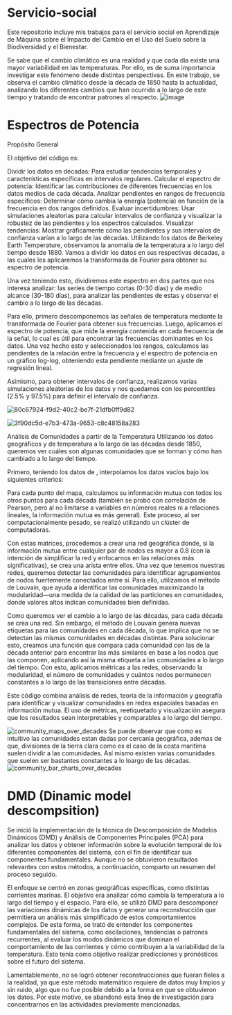 # Servicio-social
Este repositorio incluye mis trabajos para el servicio social en Aprendizaje de Máquina sobre el Impacto del Cambio en el Uso del Suelo sobre la Biodiversidad y el Bienestar.

Se sabe que el cambio climático es una realidad y que cada día existe una mayor variabilidad en las temperaturas. Por ello, es de suma importancia investigar este fenómeno desde distintas perspectivas. En este trabajo, se observa el cambio climático desde la década de 1850 hasta la actualidad, analizando los diferentes cambios que han ocurrido a lo largo de este tiempo y tratando de encontrar patrones al respecto.
![image](https://github.com/user-attachments/assets/b34b227c-902f-4cc9-9dbc-78cb8c225744)


# Espectros de Potencia
Propósito General

El objetivo del código es:

Dividir los datos en décadas: Para estudiar tendencias temporales y características específicas en intervalos regulares.
Calcular el espectro de potencia: Identificar las contribuciones de diferentes frecuencias en los datos medios de cada década.
Analizar pendientes en rangos de frecuencia específicos: Determinar cómo cambia la energía (potencia) en función de la frecuencia en dos rangos definidos.
Evaluar incertidumbres: Usar simulaciones aleatorias para calcular intervalos de confianza y visualizar la robustez de las pendientes y los espectros calculados.
Visualizar tendencias: Mostrar gráficamente cómo las pendientes y sus intervalos de confianza varían a lo largo de las décadas.
Utilizando los datos de Berkeley Earth Temperature, observamos la anomalía de la temperatura a lo largo del tiempo desde 1880. Vamos a dividir los datos en sus respectivas décadas, a las cuales les aplicaremos la transformada de Fourier para obtener su espectro de potencia.

Una vez teniendo esto, dividiremos este espectro en dos partes que nos interesa analizar: las series de tiempo cortas (0-30 días) y de medio alcance (30-180 días), para analizar las pendientes de estas y observar el cambio a lo largo de las décadas.

Para ello, primero descomponemos las señales de temperatura mediante la transformada de Fourier para obtener sus frecuencias. Luego, aplicamos el espectro de potencia, que mide la energía contenida en cada frecuencia de la señal, lo cual es útil para encontrar las frecuencias dominantes en los datos. Una vez hecho esto y seleccionados los rangos, calculamos las pendientes de la relación entre la frecuencia y el espectro de potencia en un gráfico log-log, obteniendo esta pendiente mediante un ajuste de regresión lineal.

Asimismo, para obtener intervalos de confianza, realizamos varias simulaciones aleatorias de los datos y nos quedamos con los percentiles (2.5% y 97.5%) para definir el intervalo de confianza.

![80c67924-f9d2-40c2-be7f-21dfb0ff9d82](https://github.com/user-attachments/assets/20431544-32ec-4b50-9aad-af303fa0d38e)

![3f90dc5d-e7b3-473a-9653-c8c48158a283](https://github.com/user-attachments/assets/f20a0fd5-f7b4-4447-841a-e2e0772f79ed)


Análisis de Comunidades a partir de la Temperatura
Utilizando los datos geográficos y de temperatura a lo largo de las décadas desde 1850, queremos ver cuáles son algunas comunidades que se forman y cómo han cambiado a lo largo del tiempo.

Primero, teniendo los datos de , interpolamos los datos vacíos bajo los siguientes criterios:

Para cada punto del mapa, calculamos su información mutua con todos los otros puntos para cada década (también se probó con correlación de Pearson, pero al no limitarse a variables en números reales ni a relaciones lineales, la información mutua es más general). Este proceso, al ser computacionalmente pesado, se realizó utilizando un clúster de computadoras.

Con estas matrices, procedemos a crear una red geográfica donde, si la información mutua entre cualquier par de nodos es mayor a 0.8 (con la intención de simplificar la red y enfocarnos en las relaciones más significativas), se crea una arista entre ellos. Una vez que tenemos nuestras redes, queremos detectar las comunidades para identificar agrupamientos de nodos fuertemente conectados entre sí. Para ello, utilizamos el método de Louvain, que ayuda a identificar las comunidades maximizando la modularidad—una medida de la calidad de las particiones en comunidades, donde valores altos indican comunidades bien definidas.

Como queremos ver el cambio a lo largo de las décadas, para cada década se crea una red. Sin embargo, el método de Louvain genera nuevas etiquetas para las comunidades en cada década, lo que implica que no se detectan las mismas comunidades en décadas distintas. Para solucionar esto, creamos una función que compara cada comunidad con las de la década anterior para encontrar las más similares en base a los nodos que las componen, aplicando así la misma etiqueta a las comunidades a lo largo del tiempo. Con esto, aplicamos métricas a las redes, observando la modularidad, el número de comunidades y cuántos nodos permanecen constantes a lo largo de las transiciones entre décadas.

Este código combina análisis de redes, teoría de la información y geografía para identificar y visualizar comunidades en redes espaciales basadas en información mutua. El uso de métricas, reetiquetado y visualización asegura que los resultados sean interpretables y comparables a lo largo del tiempo.

![community_maps_over_decades](https://github.com/user-attachments/assets/97addee6-f3da-46e1-85c1-e320cb117053)
Se puede observar que como es intuitivo las comunidades estan dadas por cercania geográfica, ademas de que, divisiones de la tierra clara como es el caso de la costa maritima suelen dividir a las comunidades. Así mismo existen varias comunidades que suelen ser bastantes constantes a lo loargo de las décadas.
![community_bar_charts_over_decades](https://github.com/user-attachments/assets/7f5fdb73-f830-4331-ada5-92741f7fe150)



# DMD (Dinamic model descompsition)
Se inició la implementación de la técnica de Descomposición de Modelos Dinámicos (DMD) y Análisis de Componentes Principales (PCA) para analizar los datos y obtener información sobre la evolución temporal de los diferentes componentes del sistema, con el fin de identificar sus componentes fundamentales. Aunque no se obtuvieron resultados relevantes con estos métodos, a continuación, comparto un resumen del proceso seguido. 

El enfoque se centró en zonas geográficas específicas, como distintas corrientes marinas. El objetivo era analizar cómo cambia la temperatura a lo largo del tiempo y el espacio. Para ello, se utilizó DMD para descomponer las variaciones dinámicas de los datos y generar una reconstrucción que permitiera un análisis más simplificado de estos comportamientos complejos. De esta forma, se trató de entender los componentes fundamentales del sistema, como oscilaciones, tendencias o patrones recurrentes, al evaluar los modos dinámicos que dominan el comportamiento de las corrientes y cómo contribuyen a la variabilidad de la temperatura. Esto tenía como objetivo realizar predicciones y pronósticos sobre el futuro del sistema. 

Lamentablemente, no se logró obtener reconstrucciones que fueran fieles a la realidad, ya que este método matemático requiere de datos muy limpios y sin ruido, algo que no fue posible debido a la forma en que se obtuvieron los datos. Por este motivo, se abandonó esta línea de investigación para concentrarnos en las actividades previamente mencionadas. 
